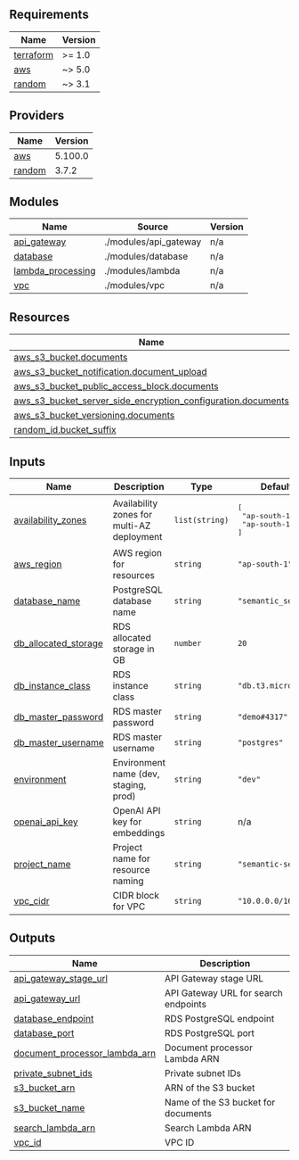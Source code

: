 ## Requirements

| Name | Version |
|------|---------|
| <a name="requirement_terraform"></a> [terraform](#requirement\_terraform) | >= 1.0 |
| <a name="requirement_aws"></a> [aws](#requirement\_aws) | ~> 5.0 |
| <a name="requirement_random"></a> [random](#requirement\_random) | ~> 3.1 |

## Providers

| Name | Version |
|------|---------|
| <a name="provider_aws"></a> [aws](#provider\_aws) | 5.100.0 |
| <a name="provider_random"></a> [random](#provider\_random) | 3.7.2 |

## Modules

| Name | Source | Version |
|------|--------|---------|
| <a name="module_api_gateway"></a> [api\_gateway](#module\_api\_gateway) | ./modules/api_gateway | n/a |
| <a name="module_database"></a> [database](#module\_database) | ./modules/database | n/a |
| <a name="module_lambda_processing"></a> [lambda\_processing](#module\_lambda\_processing) | ./modules/lambda | n/a |
| <a name="module_vpc"></a> [vpc](#module\_vpc) | ./modules/vpc | n/a |

## Resources

| Name | Type |
|------|------|
| [aws_s3_bucket.documents](https://registry.terraform.io/providers/hashicorp/aws/latest/docs/resources/s3_bucket) | resource |
| [aws_s3_bucket_notification.document_upload](https://registry.terraform.io/providers/hashicorp/aws/latest/docs/resources/s3_bucket_notification) | resource |
| [aws_s3_bucket_public_access_block.documents](https://registry.terraform.io/providers/hashicorp/aws/latest/docs/resources/s3_bucket_public_access_block) | resource |
| [aws_s3_bucket_server_side_encryption_configuration.documents](https://registry.terraform.io/providers/hashicorp/aws/latest/docs/resources/s3_bucket_server_side_encryption_configuration) | resource |
| [aws_s3_bucket_versioning.documents](https://registry.terraform.io/providers/hashicorp/aws/latest/docs/resources/s3_bucket_versioning) | resource |
| [random_id.bucket_suffix](https://registry.terraform.io/providers/hashicorp/random/latest/docs/resources/id) | resource |

## Inputs

| Name | Description | Type | Default | Required |
|------|-------------|------|---------|:--------:|
| <a name="input_availability_zones"></a> [availability\_zones](#input\_availability\_zones) | Availability zones for multi-AZ deployment | `list(string)` | <pre>[<br>  "ap-south-1a",<br>  "ap-south-1b"<br>]</pre> | no |
| <a name="input_aws_region"></a> [aws\_region](#input\_aws\_region) | AWS region for resources | `string` | `"ap-south-1"` | no |
| <a name="input_database_name"></a> [database\_name](#input\_database\_name) | PostgreSQL database name | `string` | `"semantic_search"` | no |
| <a name="input_db_allocated_storage"></a> [db\_allocated\_storage](#input\_db\_allocated\_storage) | RDS allocated storage in GB | `number` | `20` | no |
| <a name="input_db_instance_class"></a> [db\_instance\_class](#input\_db\_instance\_class) | RDS instance class | `string` | `"db.t3.micro"` | no |
| <a name="input_db_master_password"></a> [db\_master\_password](#input\_db\_master\_password) | RDS master password | `string` | `"demo#4317"` | no |
| <a name="input_db_master_username"></a> [db\_master\_username](#input\_db\_master\_username) | RDS master username | `string` | `"postgres"` | no |
| <a name="input_environment"></a> [environment](#input\_environment) | Environment name (dev, staging, prod) | `string` | `"dev"` | no |
| <a name="input_openai_api_key"></a> [openai\_api\_key](#input\_openai\_api\_key) | OpenAI API key for embeddings | `string` | n/a | yes |
| <a name="input_project_name"></a> [project\_name](#input\_project\_name) | Project name for resource naming | `string` | `"semantic-search"` | no |
| <a name="input_vpc_cidr"></a> [vpc\_cidr](#input\_vpc\_cidr) | CIDR block for VPC | `string` | `"10.0.0.0/16"` | no |

## Outputs

| Name | Description |
|------|-------------|
| <a name="output_api_gateway_stage_url"></a> [api\_gateway\_stage\_url](#output\_api\_gateway\_stage\_url) | API Gateway stage URL |
| <a name="output_api_gateway_url"></a> [api\_gateway\_url](#output\_api\_gateway\_url) | API Gateway URL for search endpoints |
| <a name="output_database_endpoint"></a> [database\_endpoint](#output\_database\_endpoint) | RDS PostgreSQL endpoint |
| <a name="output_database_port"></a> [database\_port](#output\_database\_port) | RDS PostgreSQL port |
| <a name="output_document_processor_lambda_arn"></a> [document\_processor\_lambda\_arn](#output\_document\_processor\_lambda\_arn) | Document processor Lambda ARN |
| <a name="output_private_subnet_ids"></a> [private\_subnet\_ids](#output\_private\_subnet\_ids) | Private subnet IDs |
| <a name="output_s3_bucket_arn"></a> [s3\_bucket\_arn](#output\_s3\_bucket\_arn) | ARN of the S3 bucket |
| <a name="output_s3_bucket_name"></a> [s3\_bucket\_name](#output\_s3\_bucket\_name) | Name of the S3 bucket for documents |
| <a name="output_search_lambda_arn"></a> [search\_lambda\_arn](#output\_search\_lambda\_arn) | Search Lambda ARN |
| <a name="output_vpc_id"></a> [vpc\_id](#output\_vpc\_id) | VPC ID |
